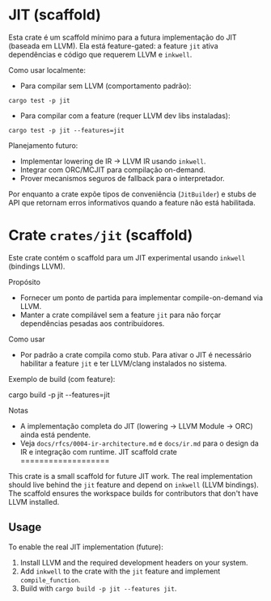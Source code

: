 # JIT (scaffold)

Esta crate é um scaffold mínimo para a futura implementação do JIT (baseada em LLVM).
Ela está feature-gated: a feature `jit` ativa dependências e código que requerem LLVM
e `inkwell`.

Como usar localmente:

- Para compilar sem LLVM (comportamento padrão):

```text
cargo test -p jit
```

- Para compilar com a feature (requer LLVM dev libs instaladas):

```text
cargo test -p jit --features=jit
```

Planejamento futuro:

- Implementar lowering de IR -> LLVM IR usando `inkwell`.
- Integrar com ORC/MCJIT para compilação on-demand.
- Prover mecanismos seguros de fallback para o interpretador.

Por enquanto a crate expõe tipos de conveniência (`JitBuilder`) e stubs de API
que retornam erros informativos quando a feature não está habilitada.

# Crate `crates/jit` (scaffold)

Este crate contém o scaffold para um JIT experimental usando `inkwell` (bindings LLVM).

Propósito
- Fornecer um ponto de partida para implementar compile-on-demand via LLVM.
- Manter a crate compilável sem a feature `jit` para não forçar dependências pesadas aos contribuidores.

Como usar
- Por padrão a crate compila como stub. Para ativar o JIT é necessário habilitar a feature `jit` e ter LLVM/clang instalados no sistema.

Exemplo de build (com feature):

cargo build -p jit --features=jit

Notas
- A implementação completa do JIT (lowering -> LLVM Module -> ORC) ainda está pendente.
- Veja `docs/rfcs/0004-ir-architecture.md` e `docs/ir.md` para o design da IR e integração com runtime.
JIT scaffold crate
===================

This crate is a small scaffold for future JIT work. The real implementation should live
behind the `jit` feature and depend on `inkwell` (LLVM bindings). The scaffold ensures
the workspace builds for contributors that don't have LLVM installed.

Usage
-----

To enable the real JIT implementation (future):

1. Install LLVM and the required development headers on your system.
2. Add `inkwell` to the crate with the `jit` feature and implement `compile_function`.
3. Build with `cargo build -p jit --features jit`.
